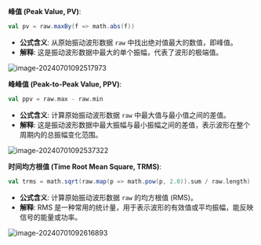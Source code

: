**峰值 (Peak Value, PV)**:

```scala
val pv = raw.maxBy(f => math.abs(f))
```

- **公式含义**: 从原始振动波形数据 `raw` 中找出绝对值最大的数值，即峰值。
- **解释**: 这是振动波形数据中最大的单个振幅，代表了波形的极端值。

![image-20240701092517973](C:\Users\yww08\AppData\Roaming\Typora\typora-user-images\image-20240701092517973.png)

**峰峰值 (Peak-to-Peak Value, PPV)**:

```scala
val ppv = raw.max - raw.min
```

- **公式含义**: 计算原始振动波形数据 `raw` 中最大值与最小值之间的差值。
- **解释**: 这是振动波形数据中最大振幅与最小振幅之间的差值，表示波形在整个周期内的总振幅变化范围。

![image-20240701092537322](C:\Users\yww08\AppData\Roaming\Typora\typora-user-images\image-20240701092537322.png)

**时间均方根值 (Time Root Mean Square, TRMS)**:

```scala
val trms = math.sqrt(raw.map(p => math.pow(p, 2.0)).sum / raw.length)
```

- **公式含义**: 计算原始振动波形数据 `raw` 的均方根值 (RMS)。
- **解释**: RMS 是一种常用的统计量，用于表示波形的有效值或平均振幅，能反映信号的能量或功率。

![image-20240701092616893](C:\Users\yww08\AppData\Roaming\Typora\typora-user-images\image-20240701092616893.png)